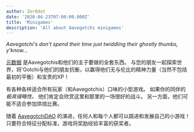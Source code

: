 ```yaml
---
author: Zer0dot
date: '2020-04-23T07:00:00.000Z'
title: 'Minigames'
description: 'All about Aavegotchi minigames'
---
```


*Aavegotchi's don't spend their time just twiddling their ghostly thumbs, y'know...*

[元数据](/metaverse) 是Aavegotchis和他们的主子要做的全套东西。 与您的朋友一起探索世界，将'Gotchi与他们的朋友抗衡，以赢得他们无与伦比的精神力量（当然不包括最初的平衡）和宝贵的XP！

有各种各样适合所有玩家（和Aavegotchis）口味的小型游戏。 如果你的同伴的 *极具侵略性。* 他们肯定会欣赏这里和那里的一场很好的战斗。 另一方面，他们可能不适合参加烘焙比赛。

随着 [AavegotchiDAO](/dao) 的演进，任何人和每个人都可以跳进和发展自己的小游戏！ 只要符合特征分配标准，游戏将奖励经验丰富的获奖者。
